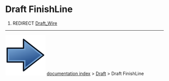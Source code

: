 # Draft FinishLine
1.  REDIRECT [Draft_Wire](Draft_Wire.md)



---
![](images/Button_right.svg) [documentation index](../README.md) > [Draft](Draft_Workbench.md) > Draft FinishLine
